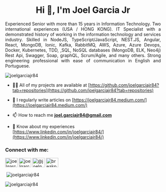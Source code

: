 <h1 align="center">Hi 👋, I'm Joel Garcia Jr</h1>
<p align="justify">Experienced Senior with more than 15 years in Information Technology. Two international experiences (USA / HONG KONG). IT Specialist with a demonstrated history of working in the information technology and services industry. Skilled in NodeJS, TypeScript/JavaScript, NEST.JS, Angular, React, MongoDB, Ionic, Kafka, RabbitMQ, AWS, Azure, Azure Devops, Docker, Kubernetes, TDD, ,SQL, NoSQL databases (MongoDB, ELK, Neo4j) Rest Api, Swagger, Soap, graphQL, Scrum/Agile, and many others. Strong engineering professional with ease of communication in English and Portuguese.</p>

<p align="left"> <img src="https://komarev.com/ghpvc/?username=joelgarciajr84&label=Profile%20views&color=0e75b6&style=flat" alt="joelgarciajr84" /> </p>


- 👨‍💻 All of my projects are available at [https://github.com/joelgarciajr84?tab=repositories](https://github.com/joelgarciajr84?tab=repositories)

- 📝 I regularly write articles on [https://joelgarciajr84.medium.com/](https://joelgarciajr84.medium.com/)

- 📫 How to reach me **joel.garciajr84@gmail.com**

- 📄 Know about my experiences [https://www.linkedin.com/in/joelgarciajr84/](https://www.linkedin.com/in/joelgarciajr84/)



<h3 align="left">Connect with me:</h3>
<p align="left">
<a href="https://twitter.com/joelgarciajr84" target="blank"><img align="center" src="https://raw.githubusercontent.com/rahuldkjain/github-profile-readme-generator/master/src/images/icons/Social/twitter.svg" alt="joelgarciajr84" height="30" width="40" /></a>
<a href="https://linkedin.com/in/joelgarciajr84" target="blank"><img align="center" src="https://raw.githubusercontent.com/rahuldkjain/github-profile-readme-generator/master/src/images/icons/Social/linked-in-alt.svg" alt="joelgarciajr84" height="30" width="40" /></a>
<a href="https://medium.com/@joelgarciajr84" target="blank"><img align="center" src="https://raw.githubusercontent.com/rahuldkjain/github-profile-readme-generator/master/src/images/icons/Social/medium.svg" alt="@joelgarciajr84" height="30" width="40" /></a>
<a href="https://www.youtube.com/c/breakpointcanal" target="blank"><img align="center" src="https://raw.githubusercontent.com/rahuldkjain/github-profile-readme-generator/master/src/images/icons/Social/youtube.svg" alt="breakpointcanal" height="30" width="40" /></a>
</p>


<p>&nbsp;<img align="center" src="https://github-readme-stats.vercel.app/api?username=joelgarciajr84&show_icons=true&locale=en" alt="joelgarciajr84" /></p>

<p><img align="center" src="https://github-readme-streak-stats.herokuapp.com/?user=joelgarciajr84&" alt="joelgarciajr84" /></p>
